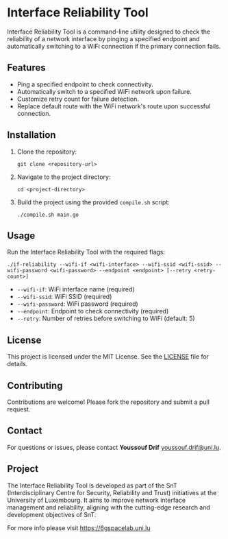 # Interface Reliability Tool

Interface Reliability Tool is a command-line utility designed to check the reliability of a network interface by pinging a specified endpoint and automatically switching to a WiFi connection if the primary connection fails.

## Features

- Ping a specified endpoint to check connectivity.
- Automatically switch to a specified WiFi network upon failure.
- Customize retry count for failure detection.
- Replace default route with the WiFi network's route upon successful connection.

## Installation

1. Clone the repository:

   ```
   git clone <repository-url>
   ```

2. Navigate to the project directory:

   ```
   cd <project-directory>
   ```

3. Build the project using the provided `compile.sh` script:

   ```
   ./compile.sh main.go
   ```

## Usage

Run the Interface Reliability Tool with the required flags:

```
./if-reliability --wifi-if <wifi-interface> --wifi-ssid <wifi-ssid> --wifi-password <wifi-password> --endpoint <endpoint> [--retry <retry-count>]
```

- `--wifi-if`: WiFi interface name (required)
- `--wifi-ssid`: WiFi SSID (required)
- `--wifi-password`: WiFi password (required)
- `--endpoint`: Endpoint to check connectivity (required)
- `--retry`: Number of retries before switching to WiFi (default: 5)

## License

This project is licensed under the MIT License. See the [LICENSE](LICENSE) file for details.

## Contributing

Contributions are welcome! Please fork the repository and submit a pull request.

## Contact

For questions or issues, please contact **Youssouf Drif** <youssouf.drif@uni.lu>.

## Project

The Interface Reliability Tool is developed as part of the SnT (Interdisciplinary Centre for Security, Reliability and Trust) initiatives at the University of Luxembourg. It aims to improve network interface management and reliability, aligning with the cutting-edge research and development objectives of SnT.

For more info please visit https://6gspacelab.uni.lu
